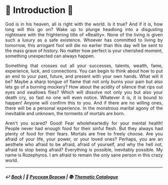 # 🥀 Introduction 🥀
<p align="justify">God is in his heaven, all is right with the world. Is it true? And if it is, how long will this go on? Wake up to plunge headlong into a disgusting nightmare with the frightening title of «Reality». None of the living is given such a luxury as a safe existence. Whoever has committed to living by tomorrow, this arrogant fool will die no earlier than this day will be sent to the mass grave of history. No matter how perfect is your cherished moment, something unexpected can always happen.</p> 

<p align="justify">Something that crosses out all your successes, talents, wealth, fame, experience, luck, and connections. You can begin to think about how to put an end to your past, future, and present with your own hands. What will it be? Maybe a sharp tongue of flame that not only burns your pain but also lets go of a burning mockery? How about the acidity of silence that rips out eyes and swallows flies? Which will dissolve not only you but also your death cry, so fast no one will even notice. Whatever it is, it is bound to happen! Anyone will confirm this to you. And if there are no willing ones, there will be a personal experience. In the monstrous marital agony of the inevitable and unknown, the torments of mortals are born.</p>

<p align="justify">Aren't you scared? Good! Fear wholeheartedly for your mental health! People never had enough food for their sinful flesh. But they always had plenty of food for their fears. Mortals are free to freely choose. Are you afraid of your life, your power, or your loved ones? Perhaps, you are an aesthete who afraid to be afraid, afraid of yourself, and why the hell not, afraid to stop being afraid? Everything is possible, inevitably possible. My name is Rozephyros. I am afraid to remain the only sane person in this crazy world.</p>

***

##### ↩️ [Back](index.md) | 🌻 [Русская Версия](introduction-2.md) | 📚 [Thematic Catalogue](index_t.md)
